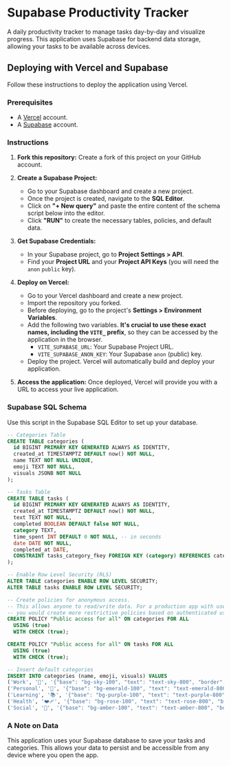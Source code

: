 # Supabase Productivity Tracker

A daily productivity tracker to manage tasks day-by-day and visualize progress. This application uses Supabase for backend data storage, allowing your tasks to be available across devices.

## Deploying with Vercel and Supabase

Follow these instructions to deploy the application using Vercel.

### Prerequisites

- A [Vercel](https://vercel.com/) account.
- A [Supabase](https://supabase.com/) account.

### Instructions

1.  **Fork this repository:** Create a fork of this project on your GitHub account.

2.  **Create a Supabase Project:**
    *   Go to your Supabase dashboard and create a new project.
    *   Once the project is created, navigate to the **SQL Editor**.
    *   Click on **"+ New query"** and paste the entire content of the schema script below into the editor.
    *   Click **"RUN"** to create the necessary tables, policies, and default data.

3.  **Get Supabase Credentials:**
    *   In your Supabase project, go to **Project Settings > API**.
    *   Find your **Project URL** and your **Project API Keys** (you will need the `anon` `public` key).

4.  **Deploy on Vercel:**
    *   Go to your Vercel dashboard and create a new project.
    *   Import the repository you forked.
    *   Before deploying, go to the project's **Settings > Environment Variables**.
    *   Add the following two variables. **It's crucial to use these exact names, including the `VITE_` prefix**, so they can be accessed by the application in the browser.
        *   `VITE_SUPABASE_URL`: Your Supabase Project URL.
        *   `VITE_SUPABASE_ANON_KEY`: Your Supabase `anon` (public) key.
    *   Deploy the project. Vercel will automatically build and deploy your application.

5.  **Access the application:** Once deployed, Vercel will provide you with a URL to access your live application.

### Supabase SQL Schema

Use this script in the Supabase SQL Editor to set up your database.

```sql
-- Categories Table
CREATE TABLE categories (
  id BIGINT PRIMARY KEY GENERATED ALWAYS AS IDENTITY,
  created_at TIMESTAMPTZ DEFAULT now() NOT NULL,
  name TEXT NOT NULL UNIQUE,
  emoji TEXT NOT NULL,
  visuals JSONB NOT NULL
);

-- Tasks Table
CREATE TABLE tasks (
  id BIGINT PRIMARY KEY GENERATED ALWAYS AS IDENTITY,
  created_at TIMESTAMPTZ DEFAULT now() NOT NULL,
  text TEXT NOT NULL,
  completed BOOLEAN DEFAULT false NOT NULL,
  category TEXT,
  time_spent INT DEFAULT 0 NOT NULL, -- in seconds
  date DATE NOT NULL,
  completed_at DATE,
  CONSTRAINT tasks_category_fkey FOREIGN KEY (category) REFERENCES categories (name) ON UPDATE CASCADE ON DELETE SET NULL
);

-- Enable Row Level Security (RLS)
ALTER TABLE categories ENABLE ROW LEVEL SECURITY;
ALTER TABLE tasks ENABLE ROW LEVEL SECURITY;

-- Create policies for anonymous access.
-- This allows anyone to read/write data. For a production app with user accounts,
-- you would create more restrictive policies based on authenticated user IDs.
CREATE POLICY "Public access for all" ON categories FOR ALL
  USING (true)
  WITH CHECK (true);

CREATE POLICY "Public access for all" ON tasks FOR ALL
  USING (true)
  WITH CHECK (true);

-- Insert default categories
INSERT INTO categories (name, emoji, visuals) VALUES
('Work', '💼', '{"base": "bg-sky-100", "text": "text-sky-800", "border": "border-sky-200", "fill": "#0ea5e9"}'),
('Personal', '🏡', '{"base": "bg-emerald-100", "text": "text-emerald-800", "border": "border-emerald-200", "fill": "#10b981"}'),
('Learning', '📚', '{"base": "bg-purple-100", "text": "text-purple-800", "border": "border-purple-200", "fill": "#8b5cf6"}'),
('Health', '❤️‍🩹', '{"base": "bg-rose-100", "text": "text-rose-800", "border": "border-rose-200", "fill": "#f43f5e"}'),
('Social', '🎉', '{"base": "bg-amber-100", "text": "text-amber-800", "border": "border-amber-200", "fill": "#f59e0b"}');
```

### A Note on Data

This application uses your Supabase database to save your tasks and categories. This allows your data to persist and be accessible from any device where you open the app.